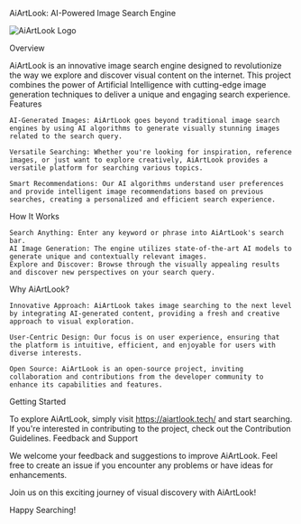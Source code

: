 AiArtLook: AI-Powered Image Search Engine

![AiArtLook Logo](https://aiartlook.tech/logo-transparent-png.png)

Overview

AiArtLook is an innovative image search engine designed to revolutionize the way we explore and discover visual content on the internet. This project combines the power of Artificial Intelligence with cutting-edge image generation techniques to deliver a unique and engaging search experience.
Features

    AI-Generated Images: AiArtLook goes beyond traditional image search engines by using AI algorithms to generate visually stunning images related to the search query.

    Versatile Searching: Whether you're looking for inspiration, reference images, or just want to explore creatively, AiArtLook provides a versatile platform for searching various topics.

    Smart Recommendations: Our AI algorithms understand user preferences and provide intelligent image recommendations based on previous searches, creating a personalized and efficient search experience.

How It Works

    Search Anything: Enter any keyword or phrase into AiArtLook's search bar.
    AI Image Generation: The engine utilizes state-of-the-art AI models to generate unique and contextually relevant images.
    Explore and Discover: Browse through the visually appealing results and discover new perspectives on your search query.

Why AiArtLook?

    Innovative Approach: AiArtLook takes image searching to the next level by integrating AI-generated content, providing a fresh and creative approach to visual exploration.

    User-Centric Design: Our focus is on user experience, ensuring that the platform is intuitive, efficient, and enjoyable for users with diverse interests.

    Open Source: AiArtLook is an open-source project, inviting collaboration and contributions from the developer community to enhance its capabilities and features.

Getting Started

To explore AiArtLook, simply visit https://aiartlook.tech/ and start searching. If you're interested in contributing to the project, check out the Contribution Guidelines.
Feedback and Support

We welcome your feedback and suggestions to improve AiArtLook. Feel free to create an issue if you encounter any problems or have ideas for enhancements.

Join us on this exciting journey of visual discovery with AiArtLook!

Happy Searching!
